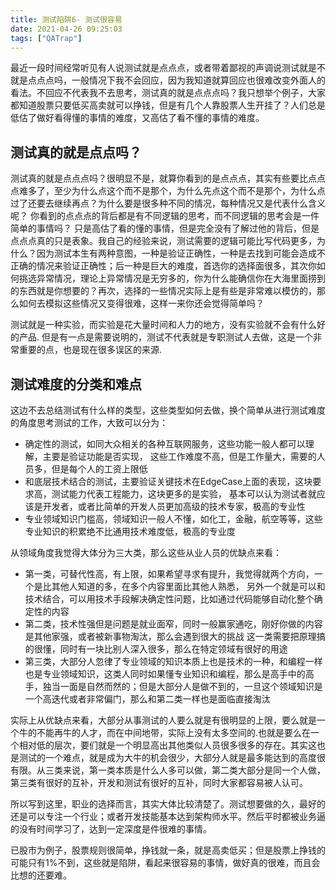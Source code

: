 ```yaml
---
title: 测试陷阱6- 测试很容易
date: 2021-04-26 09:25:03
tags: ["QATrap"]
---
```


最近一段时间经常听见有人说测试就是点点点，或者带着鄙视的声调说测试就是不就是点点点吗，一般情况下我不会回应，因为我知道就算回应也很难改变外面人的看法。不回应不代表我不去思考，测试真的就是点点点吗？我只想举个例子，大家都知道股票只要低买高卖就可以挣钱，但是有几个人靠股票人生开挂了？人们总是低估了做好看得懂的事情的难度，又高估了看不懂的事情的难度。

## 测试真的就是点点吗？

测试真的就是点点点吗？很明显不是，就算你看到的是点点点，其实有些要比点点点难多了，至少为什么点这个而不是那个，为什么先点这个而不是那个，为什么点过了还要去继续再点？为什么要是很多种不同的情况，每种情况又是代表什么含义呢？ 你看到的点点点的背后都是有不同逻辑的思考，而不同逻辑的思考会是一件简单的事情吗？ 只是高估了看的懂的事情，但是完全没有了解过他的背后，但是点点点真的只是表象。我自己的经验来说，测试需要的逻辑可能比写代码更多，为什么？因为测试本生有两种意图，一种是验证正确性，一种是去找到可能会造成不正确的情况来验证正确性；后一种是巨大的难度，首选你的选择面很多，其次你如何挑选异常情况，理论上异常情况是无穷多的，你为什么能确信你在大海里面捞到的东西就是你想要的？再次，选择的一些情况实际上是有些是非常难以模仿的，那么如何去模拟这些情况又变得很难，这样一来你还会觉得简单吗？

测试就是一种实验，而实验是花大量时间和人力的地方，没有实验就不会有什么好的产品.
但是有一点是需要说明的，测试不代表就是专职测试人去做，这是一个非常重要的点，也是现在很多误区的来源.

## 测试难度的分类和难点

这边不去总结测试有什么样的类型，这些类型如何去做，换个简单从进行测试难度的角度思考测试的工作，大致可以分为：

- 确定性的测试，如同大众相关的各种互联网服务，这些功能一般人都可以理解，主要是验证功能是否实现， 这些工作难度不高，但是工作量大，需要的人员多，但是每个人的工资上限低
- 和底层技术结合的测试，主要验证关键技术在EdgeCase上面的表现，这块要求高，测试能力代表工程能力，这块更多的是实验，
  基本可以认为测试者就应该是开发者，或者比简单的开发人员更加高级的技术专家，极高的专业性
- 专业领域知识门槛高，领域知识一般人不懂，如化工，金融，航空等等，这些专业知识的积累绝不比通用技术难度低，极高的专业度

从领域角度我觉得大体分为三大类，那么这些从业人员的优缺点来看：
- 第一类，可替代性高，有上限，如果希望寻求有提升，我觉得就两个方向，一个是比其他人知道的多，在多个内容里面比其他人熟悉，
  另外一个就是可以和技术结合，可以用技术手段解决确定性问题，比如通过代码能够自动化整个确定性的内容
- 第二类，技术性强但是问题是就业面窄，同时一般赢家通吃，刚好你做的内容是其他家强，或者被新事物淘汰，那么会遇到很大的挑战
  这一类需要把原理搞的很懂，同时有一块比别人深入很多，那么在特定领域有很好的用途
- 第三类，大部分人忽律了专业领域的知识本质上也是技术的一种，和编程一样也是专业领域知识，这类人同时如果懂专业知识和编程，那么是高手中的高手，独当一面是自然而然的；但是大部分人是做不到的，一旦这个领域知识是一个高迭代或者非常偏门，那么和第二类一样也是面临直接淘汰

实际上从优缺点来看，大部分从事测试的人要么就是有很明显的上限，要么就是一个牛的不能再牛的人才，而在中间地带，实际上没有太多空间的.也就是要么在一个相对低的层次，要们就是一个明显高出其他类似人员很多很多的存在。其实这也是测试的一个难点，就是成为大牛的机会很少，大部分人就是最多能达到的高度很有限。从三类来说，第一类本质是什么人多可以做，第二类大部分是同一个人做，第三类有很好的互补，开发和测试有很好的互补，同时大家都容易被人认可。

所以写到这里，职业的选择而言，其实大体比较清楚了。测试想要做的久，最好的还是可以专注一个行业；或者开发技能基本达到架构师水平。然后平时都被业务逼的没有时间学习了，达到一定深度是件很难的事情。

已股市为例子，股票规则很简单，挣钱就一条，就是高卖低买；但是股票上挣钱的可能只有1%不到，这些就是陷阱，看起来很容易的事情，做好真的很难，而且会比想的还要难。

